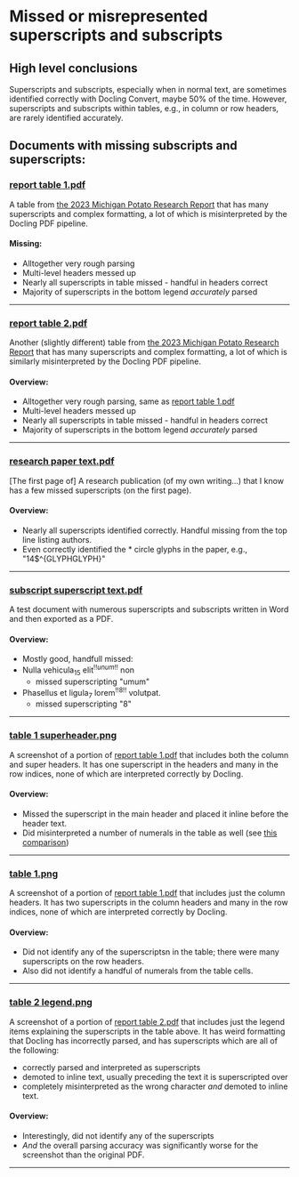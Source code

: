 # Missed or misrepresented superscripts and subscripts


## High level conclusions
Superscripts and subscripts, especially when in normal text, are sometimes identified correctly with Docling Convert, maybe 50% of the time. However, superscripts and subscripts within tables, e.g., in column or row headers, are rarely identified accurately.

## Documents with missing subscripts and superscripts:

### [report table 1.pdf](example_pdfs/report%20table%201.pdf)
A table from [the 2023 Michigan Potato Research Report](https://www.canr.msu.edu/publications/2023-michigan-potato-research-report?language_id=) that has many superscripts and complex formatting, a lot of which is misinterpreted by the Docling PDF pipeline.

#### Missing:
- Alltogether very rough parsing
- Multi-level headers messed up
- Nearly all superscripts in table missed - handful in headers correct
- Majority of superscripts in the bottom legend *accurately* parsed
---

### [report table 2.pdf](example_pdfs/report%20table%202.pdf)
Another (slightly different) table from [the 2023 Michigan Potato Research Report](https://www.canr.msu.edu/publications/2023-michigan-potato-research-report?language_id=) that has many superscripts and complex formatting, a lot of which is similarly misinterpreted by the Docling PDF pipeline.

#### Overview:
- Alltogether very rough parsing, same as [report table 1.pdf](example_pdfs/report%20table%201.pdf)
- Multi-level headers messed up
- Nearly all superscripts in table missed - handful in headers correct
- Majority of superscripts in the bottom legend *accurately* parsed
---

### [research paper text.pdf](example_pdfs/research%20paper%20text.pdf)
[The first page of] A research publication (of my own writing...) that I know has a few missed superscripts (on the first page).

#### Overview:
- Nearly all superscripts identified correctly. Handful missing from the top line listing authors.
- Even correctly identified the * circle glyphs in the paper, e.g., "14$^{GLYPH<C15>GLYPH<C15>}"
---

### [subscript superscript text.pdf](example_pdfs/subscript%20superscript%20text.pdf)
A test document with numerous superscripts and subscripts written in Word and then exported as a PDF.

#### Overview:
- Mostly good, handfull missed:
- Nulla vehicula$_{15}$ elit$^{!!unum!!}$ non
  - missed superscripting "umum"
- Phasellus et ligula$_{7}$ lorem$^{!!8!!}$ volutpat.
  - missed superscripting "8"
---

### [table 1 superheader.png](example_pdfs/table%201%20superheader.png)
A screenshot of a portion of [report table 1.pdf](example_pdfs/report%20table%201.pdf) that includes both the column and super headers. It has one superscript in the headers and many in the row indices, none of which are interpreted correctly by Docling.

#### Overview:
- Missed the superscript in the main header and placed it inline before the header text.
- Did misinterpreted a number of numerals in the table as well (see [this comparison](output/table%201%20superheader%20comparison.png))
---

### [table 1.png](example_pdfs/table%201.png)
A screenshot of a portion of [report table 1.pdf](example_pdfs/report%20table%201.pdf) that includes just the column headers. It has two superscripts in the column headers and many in the row indices, none of which are interpreted correctly by Docling.

#### Overview:
- Did not identify any of the superscriptsn in the table; there were many superscripts on the row headers.
- Also did not identify a handful of numerals from the table cells.
---

### [table 2 legend.png](example_pdfs/table%202%20legend.png)
A screenshot of a portion of [report table 2.pdf](example_pdfs/report%20table%202.pdf) that includes just the legend items explaining the superscripts in the table above. It has weird formatting that Docling has incorrectly parsed, and has superscripts which are all of the following:
- correctly parsed and interpreted as superscripts
- demoted to inline text, usually preceding the text it is superscripted over
- completely misinterpreted as the wrong character *and* demoted to inline text.

#### Overview:
- Interestingly, did not identify any of the superscripts
- *And* the overall parsing accuracy was significantly worse for the screenshot than the original PDF.
---